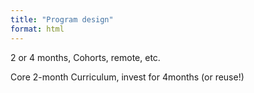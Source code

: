 ```yaml
---
title: "Program design"
format: html
---
```


2 or 4 months, Cohorts, remote, etc. 

Core 2-month Curriculum, invest for 4months (or reuse!)

